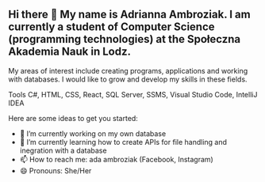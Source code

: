 ## Hi there 👋 My name is Adrianna Ambroziak. I am currently a student of Computer Science (programming technologies) at the Społeczna Akademia Nauk in Lodz.

My areas of interest include creating programs, applications and working with databases. I would like to grow and develop my skills in these fields.

Tools 
C#, HTML, CSS, React, SQL Server, SSMS, Visual Studio Code, IntelliJ IDEA


Here are some ideas to get you started:

- 🔭 I’m currently working on my own database
- 🌱 I’m currently learning how to create APIs for file handling and inegration with a database
- 📫 How to reach me: ada ambroziak (Facebook, Instagram)
- 😄 Pronouns: She/Her

